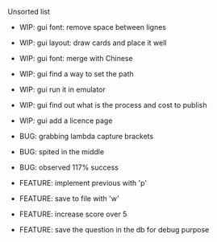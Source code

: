 Unsorted list
- WIP: gui font: remove space between lignes
- WIP: gui layout: draw cards and place it well
- WIP: gui font: merge with Chinese
- WIP: gui find a way to set the path
- WIP: gui run it in emulator
- WIP: gui find out what is the process and cost to publish
- WIP: gui add a licence page

- BUG: grabbing lambda capture brackets
- BUG: spited in the middle
- BUG: observed 117% success
- FEATURE: implement previous with 'p'
- FEATURE: save to file with 'w'
- FEATURE: increase score over 5
- FEATURE: save the question in the db for debug purpose
